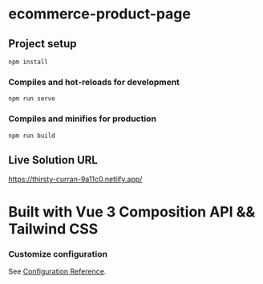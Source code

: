 # ecommerce-product-page

## Project setup

```
npm install
```

### Compiles and hot-reloads for development

```
npm run serve
```

### Compiles and minifies for production

```
npm run build
```

## Live Solution URL

https://thirsty-curran-9a11c0.netlify.app/

# Built with Vue 3 Composition API && Tailwind CSS

### Customize configuration

See [Configuration Reference](https://cli.vuejs.org/config/).
